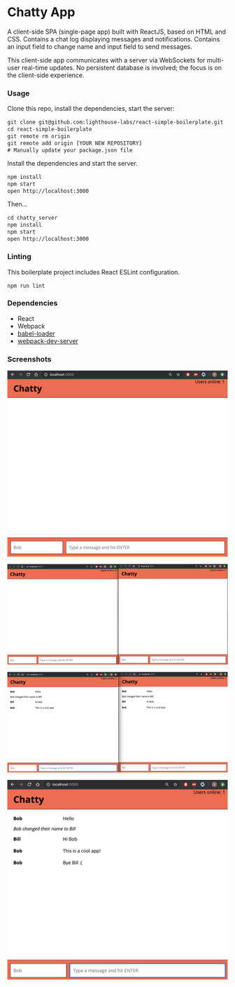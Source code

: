 Chatty App
=====================

A client-side SPA (single-page app) built with ReactJS, based on HTML and CSS. Contains a chat log displaying messages and notifications. Contains an input field to change name and input field to send messages.

This client-side app communicates with a server via WebSockets for multi-user real-time updates. No persistent database is involved; the focus is on the client-side experience.

### Usage

Clone this repo, install the dependencies, start the server:

```
git clone git@github.com:lighthouse-labs/react-simple-boilerplate.git
cd react-simple-boilerplate
git remote rm origin
git remote add origin [YOUR NEW REPOSITORY]
# Manually update your package.json file
```

Install the dependencies and start the server.

```
npm install
npm start
open http://localhost:3000
```
Then...
```
cd chatty_server
npm install
npm start
open http://localhost:3000
```

### Linting

This boilerplate project includes React ESLint configuration.

```
npm run lint
```

### Dependencies

* React
* Webpack
* [babel-loader](https://github.com/babel/babel-loader)
* [webpack-dev-server](https://github.com/webpack/webpack-dev-server)


### Screenshots

!['One user connected'](https://github.com/sahanah-ganesh/chatty/blob/master/docs/client%20connects.png)

!['Two users connected'](https://github.com/sahanah-ganesh/chatty/blob/master/docs/new%20client%20connects.png)

!['User changes name'](https://github.com/sahanah-ganesh/chatty/blob/master/docs/two%20users%20chatting.png)

!['User 2 leaves'](https://github.com/sahanah-ganesh/chatty/blob/master/docs/user%202%20leaves.png)


